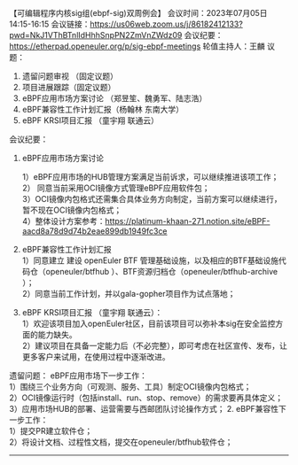 【可编辑程序内核sig组(ebpf-sig)双周例会】
会议时间：2023年07月05日14:15-16:15
会议链接：https://us06web.zoom.us/j/86182412133?pwd=NkJ1VThBTnlIdHhhSnpPN2ZmVnZWdz09
会议纪要：https://etherpad.openeuler.org/p/sig-ebpf-meetings
轮值主持人：王麟
议题：
1.  遗留问题审视 （固定议题）
2.  项目进展跟踪（固定议题）
3. eBPF应用市场方案讨论  （郑昱笙、魏勇军、陆志浩）
4. eBPF兼容性工作计划汇报（杨翰林 东南大学）
 5. eBPF KRSI项目汇报 （童宇翔  联通云）


会议纪要：
1. eBPF应用市场方案讨论
    
    1）eBPF应用市场的HUB管理方案满足当前诉求，可以继续推进该项工作；  
    2） 同意当前采用OCI镜像方式管理eBPF应用软件包；  
    3）OCI镜像内包格式还需集合具体业务方向制定，当前方案可以继续进行，暂不现在OCI镜像内包格式；   
    4）整体设计方案参考：https://platinum-khaan-271.notion.site/eBPF-aacd8a78d9d74b2eae899db1949fc3ce
2.  eBPF兼容性工作计划汇报  
    1）同意建立 建设 openEuler BTF 管理基础设施，以及相应的BTF基础设施代码仓（openeuler/btfhub ）、BTF资源归档仓（openeuler/btfhub-archive ）；  
    2）同意当前工作计划，并以gala-gopher项目作为试点落地；
3. eBPF KRSI项目汇报 （童宇翔  联通云）：  
    1）欢迎该项目加入openEuler社区，目前该项目可以弥补本sig在安全监控方面的能力缺失。  
    2）建议项目在具备一定能力后（不必完整），即可考虑在社区宣传、发布，让更多客户来试用，在使用过程中逐渐改进。

遗留问题：
 eBPF应用市场下一步工作：  
     1）围绕三个业务方向（可观测、服务、工具）制定OCI镜像内包格式；  
     2）OCI镜像运行时（包括install、run、stop、remove）的需求要再具体定义；  
     3）应用市场HUB的部署、运营需要与西邮团队讨论操作方式；
2. eBPF兼容性下一步工作：  
    1）提交PR建立软件仓；  
    2）将设计文档、过程性文档，提交在openeuler/btfhub软件仓；

-------------------------------------------------------------------------------------------------------------------------------------